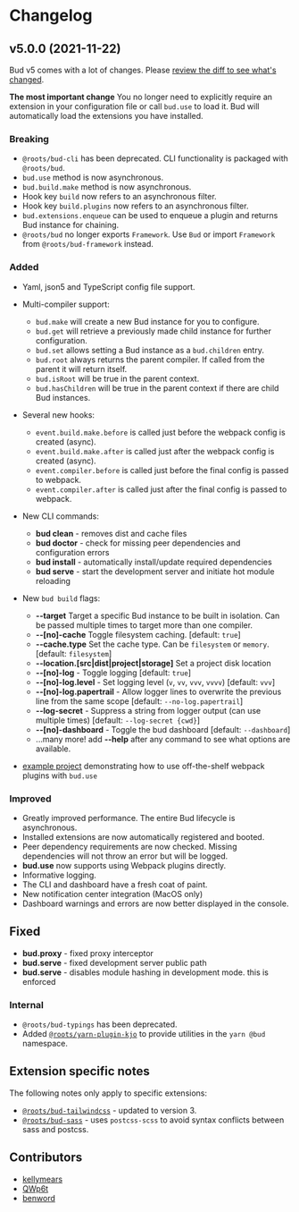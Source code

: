 # Changelog

## v5.0.0 (2021-11-22)

Bud v5 comes with a lot of changes. Please [review the diff to see what's changed](https://github.com/roots/bud/compare/v4.6.0...v5.0.0).

**The most important change**
You no longer need to explicitly require an extension in your configuration file or call `bud.use` to load it. Bud will automatically load the extensions you have installed.

### Breaking

- `@roots/bud-cli` has been deprecated. CLI functionality is packaged with `@roots/bud`.
- `bud.use` method is now asynchronous.
- `bud.build.make` method is now asynchronous.
- Hook key `build` now refers to an asynchronous filter.
- Hook key `build.plugins` now refers to an asynchronous filter.
- `bud.extensions.enqueue` can be used to enqueue a plugin and returns Bud instance for chaining.
- `@roots/bud` no longer exports `Framework`. Use `Bud` or import `Framework` from `@roots/bud-framework` instead.

### Added

- Yaml, json5 and TypeScript config file support.

- Multi-compiler support:

  - `bud.make` will create a new Bud instance for you to configure.
  - `bud.get` will retrieve a previously made child instance for further configuration.
  - `bud.set` allows setting a Bud instance as a `bud.children` entry.
  - `bud.root` always returns the parent compiler. If called from the parent it will return itself.
  - `bud.isRoot` will be true in the parent context.
  - `bud.hasChildren` will be true in the parent context if there are child Bud instances.

- Several new hooks:

  - `event.build.make.before` is called just before the webpack config is created (async).
  - `event.build.make.after` is called just after the webpack config is created (async).
  - `event.compiler.before` is called just before the final config is passed to webpack.
  - `event.compiler.after` is called just after the final config is passed to webpack.

- New CLI commands:

  - **bud clean** - removes dist and cache files
  - **bud doctor** - check for missing peer dependencies and configuration errors
  - **bud install** - automatically install/update required dependencies
  - **bud serve** - start the development server and initiate hot module reloading

- New `bud build` flags:

  - **--target** Target a specific Bud instance to be built in isolation. Can be passed multiple times to target more than one compiler.
  - **--[no]-cache** Toggle filesystem caching. [default: `true`]
  - **--cache.type** Set the cache type. Can be `filesystem` or `memory`. [default: `filesystem`]
  - **--location.[src|dist|project|storage]** Set a project disk location
  - **--[no]-log** - Toggle logging [default: `true`]
  - **--[no]-log.level** - Set logging level (`v`, `vv`, `vvv`, `vvvv`) [default: `vvv`]
  - **--[no]-log.papertrail** - Allow logger lines to overwrite the previous line from the same scope [default: `--no-log.papertrail`]
  - **--log-secret** - Suppress a string from logger output (can use multiple times) [default: `--log-secret {cwd}`]
  - **--[no]-dashboard** - Toggle the bud dashboard [default: `--dashboard`]
  - ...many more! add **--help** after any command to see what options are available.

- [example project](https://github.com/roots/bud/tree/main/examples/webpack-plugin) demonstrating how to use off-the-shelf webpack plugins with `bud.use`

### Improved

- Greatly improved performance. The entire Bud lifecycle is asynchronous.
- Installed extensions are now automatically registered and booted.
- Peer dependency requirements are now checked. Missing dependencies will not throw an error but will be logged.
- **bud.use** now supports using Webpack plugins directly.
- Informative logging.
- The CLI and dashboard have a fresh coat of paint.
- New notification center integration (MacOS only)
- Dashboard warnings and errors are now better displayed in the console.

## Fixed

- **bud.proxy** - fixed proxy interceptor
- **bud.serve** - fixed development server public path
- **bud.serve** - disables module hashing in development mode. this is enforced

### Internal

- `@roots/bud-typings` has been deprecated.
- Added [`@roots/yarn-plugin-kjo`](https://github.com/roots/bud/tree/main/dev/@bud) to provide utilities in the `yarn @bud` namespace.

## Extension specific notes

The following notes only apply to specific extensions:

- [`@roots/bud-tailwindcss`](https://github.com/roots/bud/tree/main/packages/@roots/bud-tailwindcss) - updated to version 3.
- [`@roots/bud-sass`](https://github.com/roots/bud/tree/main/packages/@roots/bud-sass) - uses `postcss-scss` to avoid syntax conflicts between sass and postcss.

## Contributors

- [kellymears](kelly@roots.io)
- [QWp6t](hi@qwp6t.me)
- [benword](ben@roots.io)
